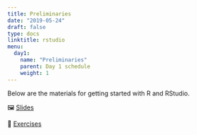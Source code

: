```yaml
---
title: Preliminaries
date: "2019-05-24"
draft: false
type: docs
linktitle: rstudio
menu:
  day1:
    name: "Preliminaries"
    parent: Day 1 schedule
    weight: 1
---
```


Below are the materials for getting started with R and RStudio.

:framed_picture: [Slides](https://github.com/wjakethompson/tidyds-2019/raw/master/slides/00-Preliminaries.pdf)

:memo: [Exercises](https://github.com/wjakethompson/tidyds-2019/raw/master/00-Getting-started.Rmd)
